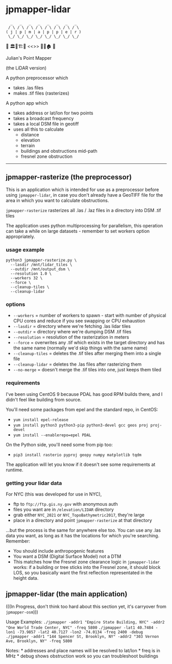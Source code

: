 # jpmapper-lidar
```
  _   _   _   _   _   _   _   _  
 / \ / \ / \ / \ / \ / \ / \ / \ 
( j | p | m | a | p | p | e | r )
 \_/ \_/ \_/ \_/ \_/ \_/ \_/ \_/ 
```

📡  🏛🌲🏗🌲 <<>> 🏢🌲🏚  📡

Julian's Point Mapper

(the LiDAR version)

A python preprocessor which
 * takes .las files
 * makes .tif files (rasterizes)

A python app which
 * takes address or lat/lon for two points
 * takes a broadcast frequency
 * takes a local DSM file in geotiff
 * uses all this to calculate
    * distance
    * elevation
    * terrain
    * buildings and obstructions mid-path
    * fresnel zone obstruction
---

## jpmapper-rasterize (the preprocessor)
This is an application which is intended for use as a preprocessor before using `jpmapper-lidar`, in case you don't already have a GeoTIFF file for the area in which you want to calculate obstructions.

`jpmapper-rasterize` rasterizes all .las / .laz files in a directory into DSM .tif tiles

The application uses python multiprocessing for parallelism, this operation can take a while on large datasets - remember to set workers option appropriately.

### usage example
```
python3 jpmapper-rasterize.py \
  --lasdir /mnt/lidar_tiles \
  --outdir /mnt/output_dsm \
  --resolution 1.0 \
  --workers 32 \
  --force \
  --cleanup-tiles \
  --cleanup-lidar
```

### options
* `--workers` = number of workers to spawn - start with number of physical CPU cores and reduce if you see swapping or CPU exhaustion
* `--lasdir` = directory where we're fetching .las lidar tiles
* `--outdir` = directory where we're dumping DSM .tif files
* `--resolution` = resolution of the rasterization in meters
* `--force` = overwrites any .tif which exists in the target directory and has the same name (normally we'd skip things with the same name)
* `--cleanup-tiles` = deletes the .tif tiles after merging them into a single file
* `--cleanup-lidar` = deletes the .las files after rasterizing them
* `--no-merge` = doesn't merge the .tif tiles into one, just keeps them tiled

### requirements
I've been using CentOS 9 because PDAL has good RPM builds there, and I didn't feel like building from source.

You'll need some packages from epel and the standard repo, in CentOS:
* `yum install epel-release`
* `yum install python3 python3-pip python3-devel gcc geos proj proj-devel`
* `yum install --enablerepo=epel PDAL`

On the Python side, you'll need some from pip too:
* `pip3 install rasterio pyproj geopy numpy matplotlib tqdm`

The application will let you know if it doesn't see some requirements at runtime.

### getting your lidar data
For NYC (this was developed for use in NYC),
* ftp to `ftp://ftp.gis.ny.gov` with anonymous auth
* files you want are in `/elevation/LIDAR` directory
* grab either `NYC_2021` or `NYC_TopoBathymetric2017`, they're large
* place in a directory and point `jpmapper-rasterize` at that directory

...but the process is the same for anywhere else too. You can use any .las data you want, as long as it has the locations for which you're searching. Remember:

* You should include anthropogenic features
* You want a DSM (Digital Surface Model) not a DTM
* This matches how the Fresnel zone clearance logic in `jpmapper-lidar` works: if a building or tree sticks into the Fresnel zone, it should block LOS, so you basically want the first reflection representated in the height data.


## jpmapper-lidar (the main application)

(((In Progress, don't think too hard about this section yet, it's carryover from `jpmapper-osm`)))

Usage Examples:
  `./jpmapper -addr1 "Empire State Building, NYC" -addr2 "One World Trade Center, NYC" -freq 5800`
  `./jpmapper -lat1 40.7484 -lon1 -73.9857 -lat2 40.7127 -lon2 -74.0134 -freq 2400 -debug`
  `./jpmapper -addr1 "144 Spencer St, Brooklyn, NY" -addr2 "303 Vernon Ave, Brooklyn, NY" -freq 5800`

Notes:
        * addresses and place names will be resolved to lat/lon
        * freq is in MHz
        * debug shows obstruction work so you can troubleshoot buildings
